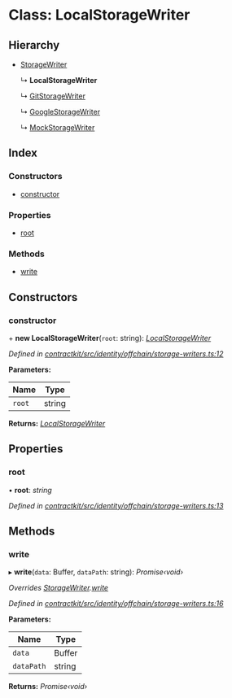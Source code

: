 # Class: LocalStorageWriter

## Hierarchy

* [StorageWriter](_identity_offchain_storage_writers_.storagewriter.md)

  ↳ **LocalStorageWriter**

  ↳ [GitStorageWriter](_identity_offchain_storage_writers_.gitstoragewriter.md)

  ↳ [GoogleStorageWriter](_identity_offchain_storage_writers_.googlestoragewriter.md)

  ↳ [MockStorageWriter](_identity_offchain_storage_writers_.mockstoragewriter.md)

## Index

### Constructors

* [constructor](_identity_offchain_storage_writers_.localstoragewriter.md#constructor)

### Properties

* [root](_identity_offchain_storage_writers_.localstoragewriter.md#root)

### Methods

* [write](_identity_offchain_storage_writers_.localstoragewriter.md#write)

## Constructors

###  constructor

\+ **new LocalStorageWriter**(`root`: string): *[LocalStorageWriter](_identity_offchain_storage_writers_.localstoragewriter.md)*

*Defined in [contractkit/src/identity/offchain/storage-writers.ts:12](https://github.com/celo-org/celo-monorepo/blob/master/packages/contractkit/src/identity/offchain/storage-writers.ts#L12)*

**Parameters:**

Name | Type |
------ | ------ |
`root` | string |

**Returns:** *[LocalStorageWriter](_identity_offchain_storage_writers_.localstoragewriter.md)*

## Properties

###  root

• **root**: *string*

*Defined in [contractkit/src/identity/offchain/storage-writers.ts:13](https://github.com/celo-org/celo-monorepo/blob/master/packages/contractkit/src/identity/offchain/storage-writers.ts#L13)*

## Methods

###  write

▸ **write**(`data`: Buffer, `dataPath`: string): *Promise‹void›*

*Overrides [StorageWriter](_identity_offchain_storage_writers_.storagewriter.md).[write](_identity_offchain_storage_writers_.storagewriter.md#abstract-write)*

*Defined in [contractkit/src/identity/offchain/storage-writers.ts:16](https://github.com/celo-org/celo-monorepo/blob/master/packages/contractkit/src/identity/offchain/storage-writers.ts#L16)*

**Parameters:**

Name | Type |
------ | ------ |
`data` | Buffer |
`dataPath` | string |

**Returns:** *Promise‹void›*
